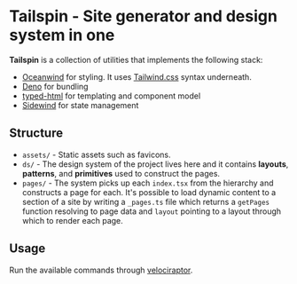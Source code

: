 # Tailspin - Site generator and design system in one

**Tailspin** is a collection of utilities that implements the following stack:

- [Oceanwind](https://www.npmjs.com/package/oceanwind) for styling. It uses [Tailwind.css](https://tailwindcss.com/) syntax underneath.
- [Deno](https://deno.land/) for bundling
- [typed-html](https://www.npmjs.com/package/typed-html) for templating and component model
- [Sidewind](https://sidewindjs.com/) for state management

## Structure

- `assets/` - Static assets such as favicons.
- `ds/` - The design system of the project lives here and it contains **layouts**, **patterns**, and **primitives** used to construct the pages.
- `pages/` - The system picks up each `index.tsx` from the hierarchy and constructs a page for each. It's possible to load dynamic content to a section of a site by writing a `_pages.ts` file which returns a `getPages` function resolving to page data and `layout` pointing to a layout through which to render each page.

## Usage

Run the available commands through [velociraptor](https://github.com/umbopepato/velociraptor).
